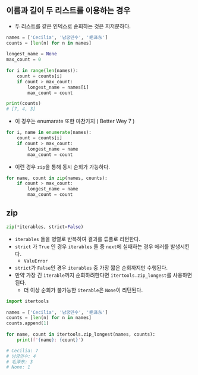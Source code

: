 
## 이름과 길이 두 리스트를 이용하는 경우
- 두 리스트를 같은 인덱스로 순회하는 것은 지저분하다.
```python
names = ['Cecilia', '남궁민수', '毛泽东']  
counts = [len(n) for n in names]  
  
longest_name = None  
max_count = 0  
  
for i in range(len(names)):  
	count = counts[i]  
	if count > max_count:  
		longest_name = names[i]  
		max_count = count

print(counts)
# [7, 4, 3]
```

- 이 경우는 enumarate 또한 마찬가지 ( Better Wey 7 )
```python
for i, name in enumerate(names):  
	count = counts[i]  
	if count > max_count:  
		longest_name = name  
		max_count = count
```

- 이런 경우 `zip`을 통해 동시 순회가 가능하다.
```python
for name, count in zip(names, counts):
	if count > max_count:  
		longest_name = name  
		max_count = count
```

## zip
```python
zip(*iterables, strict=False)
```
- `iterables` 들을 병렬로 반복하여 결과를 튜플로 리턴한다.
- `strict` 가 `True` 인 경우 `iterables` 들 중 `next`에 실패하는 경우 에러를 발생시킨다.
	- `ValuError`
- `strict`가 `False`인 경우 `iterables` 중 가장 짧은 순회까지만 수행된다.
- 만약 가장 긴 `iterable`까지 순회하려한다면 `itertools.zip_longest`를 사용하면 된다.
	- 더 이상 순회가 불가능한 `iterable`은 `None`이 리턴된다.
```python
import itertools  
  
names = ['Cecilia', '남궁민수', '毛泽东']  
counts = [len(n) for n in names]  
counts.append(1)  
  
for name, count in itertools.zip_longest(names, counts):  
	print(f'{name}: {count}')

# Cecilia: 7
# 남궁민수: 4
# 毛泽东: 3
# None: 1
```
